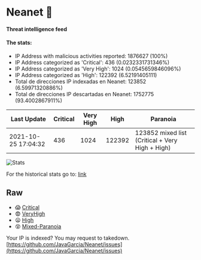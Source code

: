 # Neanet :hocho:
#### Threat intelligence feed
#### The stats:

- IP Address with malicious activities reported: 1876627 (100%)
- IP Address categorized as 'Critical':  436 (0.0232331731346%)
- IP Address categorized as 'Very High':  1024 (0.0545659846096%)
- IP Address categorized as 'High':  122392 (6.52191405111)
- Total de direcciones IP indexadas en Neanet:  123852 (6.59971320886%)
- Total de direcciones IP descartadas en Neanet:  1752775 (93.4002867911%)

| Last Update | Critical | Very High | High | Paranoia |
| --- | --- | --- | --- | --- |
| 2021-10-25 17:04:32 | 436 | 1024 | 122392 | 123852 mixed list (Critical + Very High + High)|

![Stats](https://docs.google.com/spreadsheets/d/e/2PACX-1vSnaNMIXVabIpDJjufMlzH7poXnshF3mgd8Is1g9ytUEzVsP5my4Trn8f-xkoLLQ38xpL3HtmUexLo6/pubchart?oid=501124687&format=image)

For the historical stats go to: [link](/stats.csv)
## Raw
- :scream: [Critical](https://raw.githubusercontent.com/JavaGarcia/Neanet/master/blacklists/neanet_critical.txt)
- :fearful: [VeryHigh](https://raw.githubusercontent.com/JavaGarcia/Neanet/master/blacklists/neanet_veryHigh.txtt)
- :frowning: [High](https://raw.githubusercontent.com/JavaGarcia/Neanet/master/blacklists/neanet_high.txt)
- :dizzy_face: [Mixed-Paranoia](https://raw.githubusercontent.com/JavaGarcia/Neanet/master/blacklists/neanet_all.txt)


Your IP is indexed? You may request to takedown. [https://github.com/JavaGarcia/Neanet/issues](https://github.com/JavaGarcia/Neanet/issues)
















































































































































































































































































































































































































































































































































































































































































































































































































































































































































































































































































































































































































































































































































































































































































































































































































































































































































































































































































































































































































































































































































































































































































































































































































































































































































































































































































































































































































































































































































































































































































































































































































































































































































































































































































































































































































































































































































































































































































































































































































































































































































































































































































































































































































































































































































































































































































































































































































































































































































































































































































































































































































































































































































































































































































































































































































































































































































































































































































































































































































































































































































































































































































































































































































































































































































































































































































































































































































































































































































































































































































































































































































































































































































































































































































































































































































































































































































































































































































































































































































































































































































































































































































































































































































































































































































































































































































































































































































































































































































































































































































































































































































































































































































































































































































































































































































































































































































































































































































